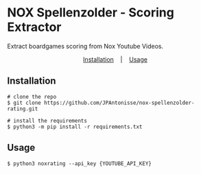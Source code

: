 <p align="center">
  <h1>NOX Spellenzolder - Scoring Extractor</h1>
  <span>Extract boardgames scoring from Nox Youtube Videos.</span>
</p>
<p align="center">
  <a href="#installation">Installation</a>
  &nbsp;&nbsp;&nbsp;|&nbsp;&nbsp;&nbsp;
  <a href="#usage">Usage</a>
</p>

## Installation

```console
# clone the repo
$ git clone https://github.com/JPAntonisse/nox-spellenzolder-rating.git

# install the requirements
$ python3 -m pip install -r requirements.txt
```

## Usage

```console
$ python3 noxrating --api_key {YOUTUBE_API_KEY}
```
